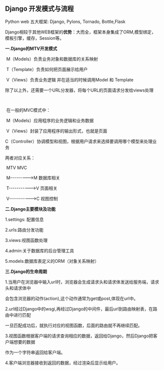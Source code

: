 ## Django 开发模式与流程



Python web 五大框架: Django, Pylons, Tornado, Bottle,Flask



Django相较于其他WEB框架的**优势**：大而全，框架本身集成了ORM,模型绑定，模板引擎，缓存，Session等。



**一.Django的MTV开发模式**

​    M（Models）负责业务对象和数据库的关系映射

​    T（Template）负责如何把页面展示给用户

​    V（Views）负责业务逻辑 并在适当的时候调用Model 和 Template

​    除了以上外，还需要一个URL分发器，将每个URL的页面请求分发给views处理

​    

​    在一般的MVC模式中：

​        M（Models）应用程序的业务逻辑和业务数据

​        V（Views）封装了应用程序的输出形式，也就是页面

​        C（Controller）协调模型和视图，根据用户请求来选择要调用哪个模型来处理业务

两者对应关系：

​    MTV            MVC 

​    M--------->M    数据库相关

​    T----------->V   页面相关

​    V----------->C   视图控制



**二.Django主要模块及功能**

1.settings: 配置信息

2.urls:路由分发功能

3.views:视图函数处理

4.admin:关于数据库的后台管理工具

5.models:数据库表定义的ORM（对象关系映射）



**三.Django的生命周期**

1.当用户在浏览器中输入url时，浏览器会生成请求头和请求体发送给服务端，请求头和请求体中

会包含浏览器的动作(action),这个动作通常为get或post,体现在url中。

2.url经过Django中的wsgi,再经过Django的中间件，最后url到路由映射表，在路由中进行匹配

一旦匹配成功后，就执行对应的视图函数，后面的路由就不再继续匹配。

3.视图函数根据客户端的请求查询相应的数据，返回给Django，然后Django把客户端想要的数据

作为一个字符串返回给客户端。

4.客户端浏览器接收到返回的数据，经过渲染后显示给用户。